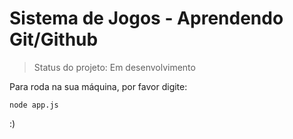 <h1> Sistema de Jogos - Aprendendo Git/Github</h1>

> Status do projeto: Em desenvolvimento

Para roda na sua máquina, por favor digite:
```
node app.js
```

:)